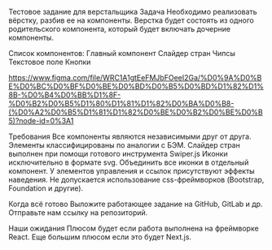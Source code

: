 Тестовое задание для верстальщика
Задача
Необходимо реализовать вёрстку, разбив ее на компоненты. Верстка будет состоять из одного родительского компонента, который будет включать дочерние компоненты.

Список компонентов:
Главный компонент
Слайдер стран
Чипсы
Текстовое поле
Кнопки

https://www.figma.com/file/WRC1A1gtEeFMJbFOeeI2Ga/%D0%9A%D0%BE%D0%BC%D0%BF%D0%BE%D0%BD%D0%B5%D0%BD%D1%82%D1%8B-%D0%B4%D0%BB%D1%8F-%D0%B2%D0%B5%D1%80%D1%81%D1%82%D0%BA%D0%B8-(%D0%A2%D0%B5%D1%81%D1%82%D0%BE%D0%B2%D0%BE%D0%B5)?node-id=0%3A1

Требования
Все компоненты являются независимыми друг от друга.
Элементы классифицированы по аналогии с БЭМ.
Слайдер стран выполнен при помощи готового инструмента Swiper.js
Иконки исключительно в формате svg. Объединить все иконки в отдельный компонент.
У элементов управления и ссылок присутствуют эффекты наведения.
Не допускается использование css-фреймворков (Bootstrap, Foundation и другие).

Когда всё готово
Выложите работающее задание на GitHub, GitLab и др.
Отправьте нам ссылку на репозиторий.

Наши ожидания
Плюсом будет если работа выполнена на фреймворке React.
Еще большим плюсом если это будет Next.js.
